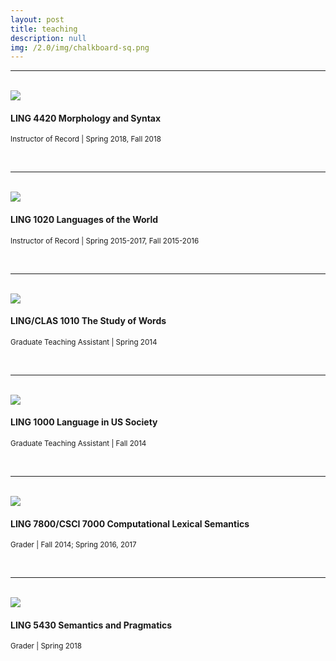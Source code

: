 ```yaml
---
layout: post
title: teaching
description: null
img: /2.0/img/chalkboard-sq.png
---
```


***
<br>

<img class="col one right" src="/2.0/img/prof_pic.jpg">

<p class="col two left">
<h4>LING 4420 Morphology and Syntax</h4>
<sup>Instructor of Record | Spring 2018, Fall 2018</sup>
</p>

<br>

***
<br>

<img class="col one right" src="/2.0/img/prof_pic.jpg">

<p class="col two left">
<h4>LING 1020 Languages of the World</h4>
<sup>Instructor of Record | Spring 2015-2017, Fall 2015-2016</sup>
</p>

<br>

***
<br>

<img class="col one right" src="/2.0/img/prof_pic.jpg">

<p class="col two left">
<h4>LING/CLAS 1010 The Study of Words</h4>
<sup>Graduate Teaching Assistant | Spring 2014</sup>
</p>

<br>

***
<br>

<img class="col one right" src="/2.0/img/prof_pic.jpg">

<p class="col two left">
<h4>LING 1000 Language in US Society</h4>
<sup>Graduate Teaching Assistant | Fall 2014</sup>
</p>

<br>

***
<br>

<img class="col one right" src="/2.0/img/prof_pic.jpg">

<p class="col two left">
<h4>LING 7800/CSCI 7000 Computational Lexical Semantics</h4>
<sup>Grader | Fall 2014; Spring 2016, 2017</sup>
</p>

<br>

***
<br>

<img class="col one right" src="/2.0/img/prof_pic.jpg">

<p class="col two left">
<h4>LING 5430 Semantics and Pragmatics</h4>
<sup>Grader | Spring 2018</sup>
</p>
